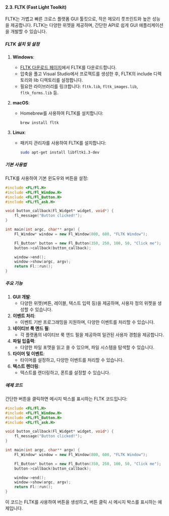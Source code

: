 #### 2.3. FLTK (Fast Light Toolkit)

FLTK는 가볍고 빠른 크로스 플랫폼 GUI 툴킷으로, 작은 메모리 풋프린트와 높은 성능을 제공합니다. FLTK는 다양한 위젯을 제공하며, 간단한 API로 쉽게 GUI 애플리케이션을 개발할 수 있습니다.

##### FLTK 설치 및 설정

1. **Windows**:
   - [FLTK 다운로드 페이지](https://www.fltk.org/software.php)에서 FLTK를 다운로드합니다.
   - 압축을 풀고 Visual Studio에서 프로젝트를 생성한 후, FLTK의 include 디렉토리와 lib 디렉토리를 설정합니다.
   - 필요한 라이브러리를 링크합니다: `fltk.lib`, `fltk_images.lib`, `fltk_forms.lib` 등.

2. **macOS**:
   - Homebrew를 사용하여 FLTK를 설치합니다:
     ```bash
     brew install fltk
     ```

3. **Linux**:
   - 패키지 관리자를 사용하여 FLTK를 설치합니다:
     ```bash
     sudo apt-get install libfltk1.3-dev
     ```

##### 기본 사용법

FLTK를 사용하여 기본 윈도우와 버튼을 설정:

```cpp
#include <FL/Fl.H>
#include <FL/Fl_Window.H>
#include <FL/Fl_Button.H>
#include <FL/fl_ask.H>

void button_callback(Fl_Widget* widget, void*) {
    fl_message("Button clicked!");
}

int main(int argc, char** argv) {
    Fl_Window* window = new Fl_Window(800, 600, "FLTK Window");

    Fl_Button* button = new Fl_Button(350, 250, 100, 50, "Click me");
    button->callback(button_callback);

    window->end();
    window->show(argc, argv);
    return Fl::run();
}
```

##### 주요 기능

1. **GUI 개발**:
   - 다양한 위젯(버튼, 레이블, 텍스트 입력 등)을 제공하며, 사용자 정의 위젯을 생성할 수 있습니다.
2. **이벤트 처리**:
   - 이벤트 기반 프로그래밍을 지원하며, 다양한 이벤트를 처리할 수 있습니다.
3. **네이티브 룩 앤드 필**:
   - 각 플랫폼의 네이티브 룩 앤드 필을 제공하여 일관된 사용자 경험을 제공합니다.
4. **파일 입출력**:
   - 다양한 파일 포맷을 읽고 쓸 수 있으며, 파일 시스템을 탐색할 수 있습니다.
5. **타이머 및 이벤트**:
   - 타이머를 설정하고, 다양한 이벤트를 처리할 수 있습니다.
6. **텍스트 렌더링**:
   - 텍스트를 렌더링하고, 폰트를 설정할 수 있습니다.

##### 예제 코드

간단한 버튼을 클릭하면 메시지 박스를 표시하는 FLTK 코드입니다:

```cpp
#include <FL/Fl.H>
#include <FL/Fl_Window.H>
#include <FL/Fl_Button.H>
#include <FL/fl_ask.H>

void button_callback(Fl_Widget* widget, void*) {
    fl_message("Button clicked!");
}

int main(int argc, char** argv) {
    Fl_Window* window = new Fl_Window(800, 600, "FLTK Window");

    Fl_Button* button = new Fl_Button(350, 250, 100, 50, "Click me");
    button->callback(button_callback);

    window->end();
    window->show(argc, argv);
    return Fl::run();
}
```

이 코드는 FLTK를 사용하여 버튼을 생성하고, 버튼 클릭 시 메시지 박스를 표시하는 예제입니다.
